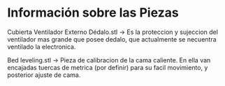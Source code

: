 # Información sobre las Piezas

Cubierta Ventilador Externo Dédalo.stl -> Es la proteccion y sujeccion del ventilador
mas grande que posee dedalo, que actualmente se necuentra ventilado la electronica.

Bed leveling.stl -> Pieza de calibracion de la cama caliente. En ella van encajadas tuercas
de metrica (por definir) para su facil movimiento, y posterior ajuste de cama.

